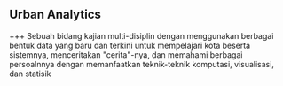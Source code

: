 ## Urban Analytics

+++
Sebuah bidang kajian multi-disiplin dengan menggunakan berbagai bentuk data yang baru dan terkini untuk mempelajari kota beserta sistemnya, menceritakan "cerita"-nya, dan memahami berbagai persoalnnya dengan memanfaatkan teknik-teknik komputasi, visualisasi, dan statisik

